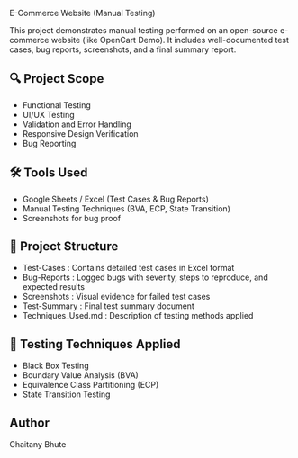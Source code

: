 E-Commerce Website (Manual Testing)

This project demonstrates manual testing performed on an open-source e-commerce website (like OpenCart Demo). It includes well-documented test cases, bug reports, screenshots, and a final summary report.

## 🔍 Project Scope
- Functional Testing
- UI/UX Testing
- Validation and Error Handling
- Responsive Design Verification
- Bug Reporting

## 🛠 Tools Used
- Google Sheets / Excel (Test Cases & Bug Reports)
- Manual Testing Techniques (BVA, ECP, State Transition)
- Screenshots for bug proof

## 📁 Project Structure
- Test-Cases : Contains detailed test cases in Excel format
- Bug-Reports : Logged bugs with severity, steps to reproduce, and expected results
- Screenshots : Visual evidence for failed test cases
- Test-Summary : Final test summary document
- Techniques_Used.md : Description of testing methods applied

## 📌 Testing Techniques Applied
- Black Box Testing
- Boundary Value Analysis (BVA)
- Equivalence Class Partitioning (ECP)
- State Transition Testing

## Author
Chaitany Bhute
